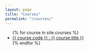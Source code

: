```yaml
---
layout: page
title: "Courses"
permalink: "/courses/"
---
```


<ul>
  {% for course in site.courses %}
    <li>
      <a href="{{ course.url | relative_url }}">{{ course.code }} : {{ course.title }}</a>
    </li>
  {% endfor %}
</ul>